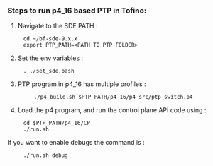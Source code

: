 ### Steps to run p4_16 based PTP in Tofino:

1) Navigate to the SDE PATH :
```shell
     cd ~/bf-sde-9.x.x
     export PTP_PATH=<PATH TO PTP FOLDER>
```
2) Set the env variables : 
```shell
     . ./set_sde.bash
```
3) PTP program in p4_16 has multiple profiles :

     
    
     ```shell
          ./p4_build.sh $PTP_PATH/p4_16/p4_src/ptp_switch.p4
     ``` 
     
4) Load the p4 program, and run the control plane API code using :
```shell
     cd $PTP_PATH/p4_16/CP
     ./run.sh
```
   If you want to enable debugs the command is :

```shell
     ./run.sh debug
```


